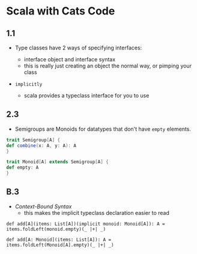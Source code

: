 # Scala with Cats Code

1.1
-----
* Type classes have 2 ways of specifying interfaces:
    - interface object and interface syntax
    - this is really just creating an object the normal way, or pimping your class
    
* `implicitly`
    - scala provides a typeclass interface for you to use

2.3
---
* Semigroups are Monoids for datatypes that don't have `empty` elements.

```scala
trait Semigroup[A] {
def combine(x: A, y: A): A
}

trait Monoid[A] extends Semigroup[A] {
def empty: A
}
```

B.3
-----
* *Context-Bound Syntax*
  - this makes the implicit typeclass declaration easier to read

```
def add[A](items: List[A])(implicit monoid: Monoid[A]): A =
items.foldLeft(monoid.empty)(_ |+| _)

def add[A: Monoid](items: List[A]): A =
items.foldLeft(Monoid[A].empty)(_ |+| _)
```
